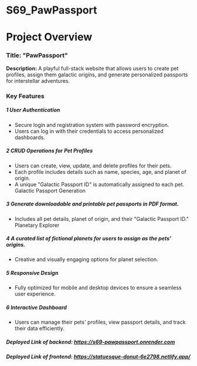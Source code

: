 # S69_PawPassport

# Project Overview
### Title: "PawPassport"
**Description:**
A playful full-stack website that allows users to create pet profiles, assign them galactic origins, and generate personalized passports for interstellar adventures.

### Key Features
##### 1  User Authentication

- Secure login and registration system with password encryption.
- Users can log in with their credentials to access personalized dashboards.

##### 2 CRUD Operations for Pet Profiles
- Users can create, view, update, and delete profiles for their pets.
- Each profile includes details such as name, species, age, and planet of origin.
- A unique "Galactic Passport ID" is automatically assigned to each pet.
Galactic Passport Generation

##### 3 Generate downloadable and printable pet passports in PDF format.
- Includes all pet details, planet of origin, and their "Galactic Passport ID."
Planetary Explorer

##### 4 A curated list of fictional planets for users to assign as the pets' origins.
- Creative and visually engaging options for planet selection.


##### 5 Responsive Design
- Fully optimized for mobile and desktop devices to ensure a seamless user experience.


##### 6 Interactive Dashboard
- Users can manage their pets' profiles, view passport details, and track their data efficiently.


##### Deployed Link of backend: https://s69-pawpassport.onrender.com

##### Deployed Link of frontend: https://statuesque-donut-6e2798.netlify.app/


